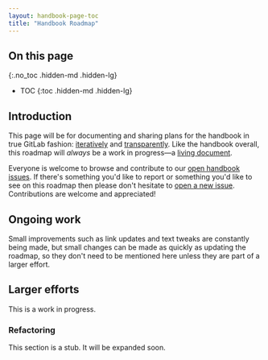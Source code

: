 ```yaml
---
layout: handbook-page-toc
title: "Handbook Roadmap"
---
```


## On this page
{:.no_toc .hidden-md .hidden-lg}

- TOC
{:toc .hidden-md .hidden-lg}

## Introduction

This page will be for documenting and sharing plans for the handbook in true GitLab fashion: [iteratively](/handbook/values/#iteration) and [transparently](/handbook/values/#transparency). Like the handbook overall, this roadmap will _always_ be a work in progress—a [living document](https://en.wikipedia.org/wiki/Living_document).

Everyone is welcome to browse and contribute to our [open handbook issues](https://gitlab.com/gitlab-com/www-gitlab-com/issues?scope=all&utf8=%E2%9C%93&state=opened&label_name[]=handbook). If there's something you'd like to report or something you'd like to see on this roadmap then please don't hesitate to [open a new issue](https://gitlab.com/gitlab-com/www-gitlab-com/issues/new?issue). Contributions are welcome and appreciated!

## Ongoing work

Small improvements such as link updates and text tweaks are constantly being made, but small changes can be made as quickly as updating the roadmap, so they don't need to be mentioned here unless they are part of a larger effort.

## Larger efforts

This is a work in progress.

### Refactoring

This section is a stub. It will be expanded soon.
